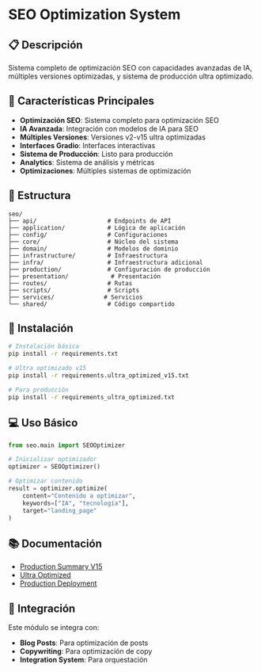 # SEO Optimization System

## 📋 Descripción

Sistema completo de optimización SEO con capacidades avanzadas de IA, múltiples versiones optimizadas, y sistema de producción ultra optimizado.

## 🚀 Características Principales

- **Optimización SEO**: Sistema completo para optimización SEO
- **IA Avanzada**: Integración con modelos de IA para SEO
- **Múltiples Versiones**: Versiones v2-v15 ultra optimizadas
- **Interfaces Gradio**: Interfaces interactivas
- **Sistema de Producción**: Listo para producción
- **Analytics**: Sistema de análisis y métricas
- **Optimizaciones**: Múltiples sistemas de optimización

## 📁 Estructura

```
seo/
├── api/                    # Endpoints de API
├── application/            # Lógica de aplicación
├── config/                 # Configuraciones
├── core/                   # Núcleo del sistema
├── domain/                 # Modelos de dominio
├── infrastructure/         # Infraestructura
├── infra/                  # Infraestructura adicional
├── production/             # Configuración de producción
├── presentation/            # Presentación
├── routes/                 # Rutas
├── scripts/                # Scripts
├── services/              # Servicios
└── shared/                 # Código compartido
```

## 🔧 Instalación

```bash
# Instalación básica
pip install -r requirements.txt

# Ultra optimizado v15
pip install -r requirements.ultra_optimized_v15.txt

# Para producción
pip install -r requirements_ultra_optimized.txt
```

## 💻 Uso Básico

```python
from seo.main import SEOOptimizer

# Inicializar optimizador
optimizer = SEOOptimizer()

# Optimizar contenido
result = optimizer.optimize(
    content="Contenido a optimizar",
    keywords=["IA", "tecnología"],
    target="landing_page"
)
```

## 📚 Documentación

- [Production Summary V15](README_PRODUCTION_V15.md)
- [Ultra Optimized](README_ULTRA_OPTIMIZED.md)
- [Production Deployment](deploy_production_v15.sh)

## 🔗 Integración

Este módulo se integra con:
- **Blog Posts**: Para optimización de posts
- **Copywriting**: Para optimización de copy
- **Integration System**: Para orquestación
